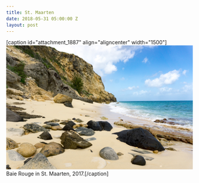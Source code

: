 ```yaml
---
title: St. Maarten
date: 2018-05-31 05:00:00 Z
layout: post
---
```


\[caption id="attachment\_1887" align="aligncenter" width="1500"\][![Baie Rouge in St. Maarten, 2017.](/assets/images/DSC00133.jpg)](https://kenbooth.net/st-maarten/dsc00133/) Baie Rouge in St. Maarten, 2017.\[/caption\]
